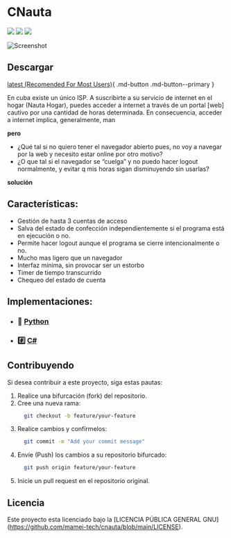 # CNauta

![](https://img.shields.io/badge/build-passing-brightgreen?style=flat)
![](https://img.shields.io/badge/release-v0.2.1-inactive?style=flat)
![](https://img.shields.io/badge/reposize-3.4MB-inactive?style=flat)


![Screenshot](assets/images/ico-signal.ico)

## Descargar
[latest (Recomended For Most Users)](https://github.com/mamei-tech/cnauta/releases/latest){ .md-button .md-button--primary }

En cuba existe un único ISP. A suscribirte a su servicio de internet en el hogar (Nauta Hogar), puedes acceder a internet a través de un portal [web] cautivo por una cantidad de horas determinada. En consecuencia, acceder a internet implica, generalmente, man

**pero**

- ¿Qué tal si no quiero tener el navegador abierto pues, no voy a navegar por la web y necesito estar online por otro motivo?
- ¿O que tal si el navegador se “cuelga” y no puedo hacer logout normalmente, y evitar q mis horas sigan disminuyendo sin usarlas?

**solución**


## Características:

- Gestión de hasta 3 cuentas de acceso
- Salva del estado de confección independientemente si el programa está en ejecución o no.
- Permite hacer logout aunque el programa se cierre intencionalmente o no.
- Mucho mas ligero que un navegador
- Interfaz mínima, sin provocar ser un estorbo
- Timer de tiempo transcurrido
- Chequeo del estado de cuenta

## Implementaciones:

- ### 🐍 [Python](https://github.com/mamei-tech/cnauta/tree/main/multiplatform/python)
- ### #️⃣ [C#](https://github.com/mamei-tech/cnauta/tree/main/win)

## Contribuyendo

Si desea contribuir a este proyecto, siga estas pautas:

1. Realice una bifurcación (fork) del repositorio.
2. Cree una nueva rama:
    ```bash
      git checkout -b feature/your-feature
    ```
3. Realice cambios y confírmelos:
    ```bash
      git commit -m "Add your commit message"
    ```
4. Envíe (Push) los cambios a su repositorio bifurcado:
    ```bash
      git push origin feature/your-feature
    ```
5. Inicie un pull request en el repositorio original.

## Licencia

Este proyecto esta licenciado bajo la [LICENCIA PÚBLICA GENERAL GNU] (https://github.com/mamei-tech/cnauta/blob/main/LICENSE).

[//]: # (* [Partes del sistema]&#40;section/tutorial.md#componentes-del-sistema-vot-e&#41;)

[//]: # (* [Manual del usuario]&#40;section/tutorial.md&#41;)

[//]: # (* [Glosario]&#40;glossary.md&#41;)

[//]: # (* [Sobre nosotros]&#40;about.md&#41;)
